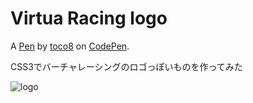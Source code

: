 # Virtua Racing logo

A [Pen](https://codepen.io/toco8/details/MWyKVOJ) by [toco8](https://codepen.io/toco8) on [CodePen](https://codepen.io).

CSS3でバーチャレーシングのロゴっぽいものを作ってみた

![logo](https://user-images.githubusercontent.com/39761181/90308703-8ca62b00-df1c-11ea-8156-0df5589f7679.png)
